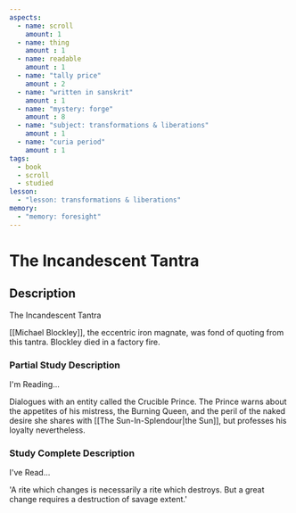 ```yaml
---
aspects: 
  - name: scroll
    amount: 1
  - name: thing
    amount : 1
  - name: readable
    amount : 1
  - name: "tally price"
    amount : 2
  - name: "written in sanskrit"
    amount : 1
  - name: "mystery: forge"
    amount : 8
  - name: "subject: transformations & liberations"
    amount : 1
  - name: "curia period"
    amount : 1
tags:
  - book
  - scroll
  - studied
lesson:
  - "lesson: transformations & liberations"
memory:
  - "memory: foresight"
---
```


# The Incandescent Tantra

## Description
The Incandescent Tantra

[[Michael Blockley]], the eccentric iron magnate, was fond of quoting from this tantra. Blockley died in a factory fire.
### Partial Study Description
I'm Reading...

Dialogues with an entity called the Crucible Prince. The Prince warns about the appetites of his mistress, the Burning Queen, and the peril of the naked desire she shares with [[The Sun-In-Splendour|the Sun]], but professes his loyalty nevertheless.
### Study Complete Description
I've Read...

'A rite which changes is necessarily a rite which destroys. But a great change requires a destruction of savage extent.'